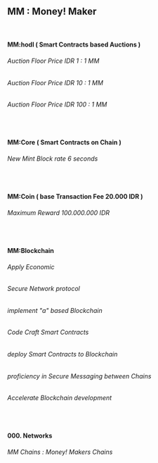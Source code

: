 ##   MM : Money! Maker


<br />


####   MM:hodl ( Smart Contracts based Auctions )
######  Auction Floor Price IDR 1 : 1 MM
######  Auction Floor Price IDR 10 : 1 MM
######  Auction Floor Price IDR 100 : 1 MM


<br />


####   MM:Core ( Smart Contracts on Chain )
######  New Mint Block rate 6 seconds


<br />


####   MM:Coin ( base Transaction Fee 20.000 IDR ) 
######  Maximum Reward 100.000.000 IDR


<br />


####   MM:Blockchain
######   Apply Economic
######   Secure Network protocol
######   implement "a" based Blockchain
######   Code Craft Smart Contracts
######   deploy Smart Contracts to Blockchain
######   proficiency in Secure Messaging between Chains
######   Accelerate Blockchain development


<br />


####   000.  Networks
######    MM Chains : Money! Makers Chains
